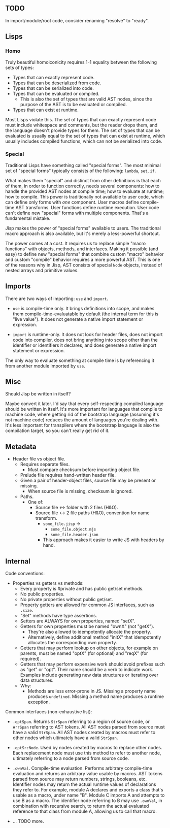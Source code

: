 ## TODO

In import/module/root code, consider renaming "resolve" to "ready".

## Lisps

### Homo

Truly beautiful homoiconicity requires 1-1 equality between the following sets of types:

* Types that can exactly represent code.
* Types that can be deserialized from code.
* Types that can be serialized into code.
* Types that can be evaluated or compiled.
  * This is also the set of types that are valid AST nodes, since the purpose of the AST is to be evaluated or compiled.
* Types that can exist at runtime.

Most Lisps violate this. The set of types that can exactly represent code must include whitespace and comments, but the reader drops them, and the language doesn't provide types for them. The set of types that can be evaluated is usually equal to the set of types that can exist at runtime, which usually includes compiled functions, which can not be serialized into code.

### Special

Traditional Lisps have something called "special forms". The most minimal set of "special forms" typically consists of the following: `lambda`, `set`, `if`.

What makes them "special" and distinct from other definitions is that each of them, in order to function correctly, needs several components: how to handle the provided AST nodes at compile time; how to evaluate at runtime; how to compile. This power is traditionally not available to user code, which can define only forms with _one_ component. User macros define compile-time AST transforms. User functions define runtime execution. User code can't define new "special" forms with multiple components. That's a fundamental mistake.

Jisp makes the power of "special forms" available to users. The traditional macro approach is also available, but it's merely a less-powerful shortcut.

The power comes at a cost. It requires us to replace simple "macro functions" with objects, methods, and interfaces. Making it possible (and easy) to define new "special forms" that combine custom "macro" behavior and custom "compile" behavior requires a more powerful AST. This is one of the reasons why in Jisp, AST consists of special `Node` objects, instead of nested arrays and primitive values.

## Imports

There are two ways of importing: `use` and `import`.

* `use` is compile-time only. It brings definitions into scope, and makes them compile-time-evaluatable by default (the internal term for this is "live value"). It does not generate a native import statement or expression.

* `import` is runtime-only. It does not look for header files, does not import code into compiler, does not bring anything into scope other than the identifier or identifiers it declares, and does generate a native import statement or expression.

The only way to evaluate something at compile time is by referencing it from another module imported by `use`.

## Misc

Should Jisp be written in itself?

Maybe convert it later. I'd say that every self-respecting compiled language should be written in itself. It's more important for languages that compile to machine code, where getting rid of the bootstrap language (assuming it's not machine code) reduces the amount of languages you're dealing with. It's less important for transpilers where the bootstrap language is also the compilation target, so you can't really get rid of it.

## Metadata

* Header file vs object file.
  * Requires separate files.
    * Must compare checksum before importing object file.
  * Prelude file requires hand-written header file.
  * Given a pair of header-object files, source file may be present or missing.
    * When source file is missing, checksum is ignored.
  * Paths.
    * One of:
      * Source file <-> folder with 2 files (H&O).
      * Source file <-> 2 file paths (H&O), convention for name transform.
        * `some_file.jisp` ->
          * `some_file.object.mjs`
          * `some_file.header.json`
        * This approach makes it easier to write JS with headers by hand.

## Internal

Code conventions:

* Properties vs getters vs methods:
  * Every property is #private and has public get/set methods.
  * No public properties.
  * No private properties without public get/set.
  * Property getters are allowed for common JS interfaces, such as `.size`.
  * "Set" methods have type assertions.
  * Setters are ALWAYS for own properties, named "setX".
  * Getters for own properties must be named "ownX" (not "getX").
    * They're also allowed to idempotently allocate the property.
    * Alternatively, define additional method "initX" that idempotently
      allocates the corresponding own property.
  * Getters that may perform lookup on other objects, for example on parents,
    must be named "optX" (for optional) and "reqX" (for required).
  * Getters that may perform expensive work should avoid prefixes such as
    "get" or "opt". Their name should be a verb to indicate work. Examples
    include generating new data structures or iterating over data structures.
  * Why:
    * Methods are less error-prone in JS. Missing a property name produces
      `undefined`. Missing a method name produces a runtime exception.

Common interfaces (non-exhaustive list):

* `.optSpan`. Returns `StrSpan` referring to a region of source code, or
  `ArrSpan` referring to AST tokens. All AST nodes parsed from source must
  have a valid `StrSpan`. All AST nodes created by macros must refer to other
  nodes which ultimately have a valid `StrSpan`.

* `.optSrcNode`. Used by nodes created by macros to replace other nodes.
  Each replacement node must use this method to refer to another node,
  ultimately referring to a node parsed from source code.

* `.ownVal`. Compile-time evaluation. Performs arbitrary compile-time
  evaluation and returns an arbitrary value usable by macros. AST tokens
  parsed from source may return numbers, strings, booleans, etc. Identifier
  nodes may return the actual runtime values of declarations they refer to.
  For example, module A declares and exports a class that's usable as a macro,
  under name "B". Module C imports A and attempts to use B as a macro. The
  identifier node referring to B may use `.ownVal`, in combination with
  recursive search, to return the actual evaluated reference to that class
  from module A, allowing us to call that macro.

* ... TODO more.
